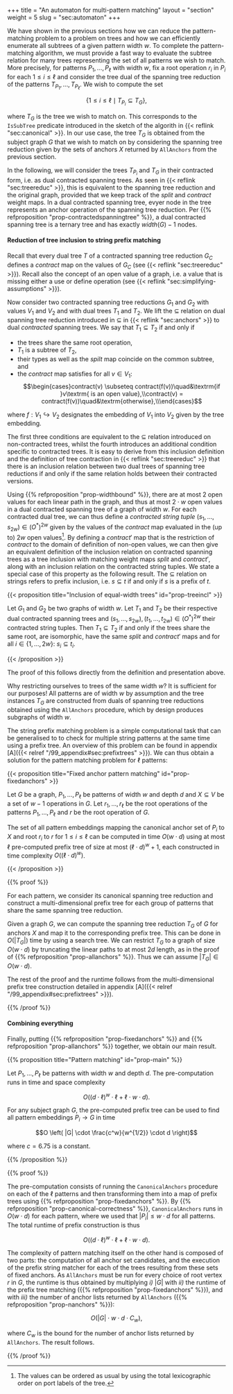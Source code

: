 +++
title = "An automaton for multi-pattern matching"
layout = "section"
weight = 5
slug = "sec:automaton"
+++

We have shown in the previous sections how we can reduce the pattern-matching problem to a problem on trees and how we can efficiently enumerate all subtrees of a given pattern width $w$. To complete the pattern-matching algorithm, we must provide a fast way to evaluate the subtree relation for many trees representing the set of all patterns we wish to match. More precisely, for patterns $P_1, \dots, P_\ell$ with width $w$, fix a root operation $r_i$ in $P_i$ for each $1 \leqslant i \leqslant \ell$ and consider the tree dual of the spanning tree reduction of the patterns $T_{P_1}, \dots, T_{P_\ell}$. We wish to compute the set

$$\{1 \leqslant i \leqslant \ell \mid T_{P_i} \subseteq T_G\},$$

where $T_G$ is the tree we wish to match on. This corresponds to the `IsSubTree` predicate introduced in the sketch of the algorith in {{< reflink "sec:canonical" >}}. In our use case, the tree $T_G$ is obtained from the subject graph $G$ that we wish to match on by considering the spanning tree reduction given by the sets of anchors $X$ returned by `AllAnchors` from the previous section.

In the following, we will consider the trees $T_{P_i}$ and $T_G$ in their contracted form, i.e. as dual contracted spanning trees. As seen in {{< reflink "sec:treereduc" >}}, this is equivalent to the spanning tree reduction and the original graph, provided that we keep track of the $split$ and $contract$ weight maps. In a dual contracted spanning tree, evyer node in the tree represents an anchor operation of the spanning tree reduction. Per {{% refproposition "prop-contractedspanningtree" %}}, a dual contracted spanning tree is a ternary tree and has exactly $width(G) - 1$ nodes.

#### Reduction of tree inclusion to string prefix matching

Recall that every dual tree $T$ of a contracted spanning tree reduction $G_C$ defines a $contract$ map on the values of $G_C$ (see {{< reflink "sec:treereduc" >}}). Recall also the concept of an open value of a graph, i.e. a value that is missing either a use or define operation (see {{< reflink "sec:simplifying-assumptions" >}}).

Now consider two contracted spanning tree reductions $G_1$ and $G_2$ with values $V_1$ and $V_2$ and with dual trees $T_1$ and $T_2$. We lift the $\subseteq$ relation on dual spanning tree reduction introduced in $\subseteq$ in {{< reflink "sec:anchors" >}} to dual _contracted_ spanning trees. We say that $T_1 \subseteq T_2$ if and only if

- the trees share the same root operation,
- $T_1$ is a subtree of $T_2$,
- their types as well as the $spilt$ map coincide on the common subtree, and
- the $contract$ map satisfies for all $v \in V_1$: $$\begin{cases}contract(v) \subseteq contract(f(v))\quad&\textrm{if }v\textrm{ is an open value},\\contract(v) = contract(f(v))\quad&\textrm{otherwise},\\\end{cases}$$

where $f: V_1 \hookrightarrow V_2$ designates the embedding of $V_1$ into $V_2$ given by the tree embedding.

The first three conditions are equivalent to the $\subseteq$ relation introduced on non-contracted trees, whilst the fourth introduces an additional condition specific to contracted trees. It is easy to derive from this inclusion definition and the definition of tree contraction in {{< reflink "sec:treereduc" >}} that there is an inclusion relation between two dual trees of spanning tree reductions if and only if the same relation holds between their contracted versions.

Using {{% refproposition "prop-widthbound" %}}, there are at most 2 open values for each linear path in the graph, and thus at most $2 \cdot w$ open values in a dual contracted spanning tree of a graph of width $w$. For each contracted dual tree, we can thus define a _contracted string tuple_ $(s_1, \dots, s_{2w}) \in (O^\ast)^{2w}$ given by the values of the $contract$ map evaluated in the (up to) $2w$ open values[^noprobtotalorder]. By defining a $contract'$ map that is the restriction of $contract$ to the domain of definition of non-open values, we can then give an equivalent definition of the inclusion relation on contracted spanning trees as a tree inclusion with matching weight maps $split$ and $contract'$, along with an inclusion relation on the contracted string tuples. We state a special case of this property as the following result. The $\subseteq$ relation on strings refers to prefix inclusion, i.e. $s \subseteq t$ if and only if $s$ is a prefix of $t$.

[^noprobtotalorder]: The values can be ordered as usual by using the total lexicographic order on port labels of the tree.

<!-- prettier-ignore -->
{{< proposition title="Inclusion of equal-width trees" id="prop-treeincl" >}}

Let $G_1$ and $G_2$ be two graphs of width $w$. Let $T_1$ and $T_2$ be their respective dual contracted spanning trees and $(s_1, \dots, s_{2w}), (t_1, \dots, t_{2w}) \in (O^\ast)^{2w}$ their contracted string tuples. Then $T_1 \subseteq T_2$ if and only if the trees share the same root, are isomorphic, have the same $split$ and $contract'$ maps and for all $i \in \{1, \dots, 2w\}$: $s_i \subseteq t_i$.

<!-- prettier-ignore -->
{{< /proposition >}}

The proof of this follows directly from the definition and presentation above.

Why restricting ourselves to trees of the same width $w$? It is sufficient for our purposes! All patterns are of width $w$ by assumption and the tree instances $T_G$ are constructed from duals of spanning tree reductions obtained using the `AllAnchors` procedure, which by design produces subgraphs of width $w$.

The string prefix matching problem is a simple computational task that can be generalised to to check for multiple string patterns at the same time using a prefix tree. An overview of this problem can be found in appendix [A]({{< relref "/99_appendix#sec:prefixtrees" >}}). We can thus obtain a solution for the pattern matching problem for $\ell$ patterns:

<!-- prettier-ignore -->
{{< proposition title="Fixed anchor pattern matching" id="prop-fixedanchors" >}}

Let $G$ be a graph, $P_1, \dots, P_\ell$ be patterns of width $w$ and depth $d$ and $X \subseteq V$ be a set of $w - 1$ operations in $G$. Let $r_1,\dots, r_\ell$ be the root operations of the patterns $P_1, \dots, P_\ell$ and $r$ be the root operation of $G$.

The set of all pattern embeddings mapping the canonical anchor set of $P_i$ to $X$ and root $r_i$ to $r$ for $1 \leq i \leq \ell$ can be computed in time $O(w\cdot d)$ using at most $\ell$ pre-computed prefix tree of size at most $(\ell \cdot d)^w + 1$, each constructed in time complexity $O((\ell \cdot d)^w)$.

<!-- prettier-ignore -->
{{< /proposition >}}

<!-- prettier-ignore -->
{{% proof %}}

For each pattern, we consider its canonical spanning tree reduction and construct a multi-dimensional prefix tree for each group of patterns that share the same spanning tree reduction.

Given a graph $G$, we can compute the spanning tree reduction $T_G$ of $G$ for anchors $X$ and map it to the corresponding prefix tree. This can be done in $O(|T_G|)$ time by using a search tree. We can restrict $T_G$ to a graph of size $O(w \cdot d)$ by truncating the linear paths to at most $2d$ length, as in the proof of {{% refproposition "prop-allanchors" %}}. Thus we can assume $|T_G| \in O(w \cdot d)$.

The rest of the proof and the runtime follows from the multi-dimensional prefix tree construction detailed in appendix [A]({{< relref "/99_appendix#sec:prefixtrees" >}}).

<!-- prettier-ignore -->
{{% /proof %}}

#### Combining everything

Finally, putting {{% refproposition "prop-fixedanchors" %}} and {{% refproposition "prop-allanchors" %}} together, we obtain our main result.

<!-- prettier-ignore -->
{{% proposition title="Pattern matching" id="prop-main" %}}

Let $P_1, \dots, P_\ell$ be patterns with width $w$ and depth $d$. The pre-computation runs in time and space complexity

$$O \left( (d\cdot \ell)^w \cdot \ell + \ell \cdot w \cdot d \right).$$

For any subject graph $G$, the pre-computed prefix tree can be used to find all pattern embeddings $P_i \to G$ in time

$$O \left( |G| \cdot \frac{c^w}{w^{1/2}} \cdot d \right)$$

where $c = 6.75$ is a constant.

<!-- prettier-ignore -->
{{% /proposition %}}

<!-- prettier-ignore -->
{{% proof %}}

The pre-computation consists of running the `CanonicalAnchors` procedure on each of the $\ell$ patterns and then transforming them into a map of prefix trees using {{% refproposition "prop-fixedanchors" %}}. By {{% refproposition "prop-canonical-correctness" %}}, `CanonicalAnchors` runs in $O(w\cdot d)$ for each pattern, where we used that $|P_i| \leqslant w \cdot d$ for all patterns. The total runtime of prefix construction is thus

$$O \left( (d\cdot \ell)^w \cdot \ell + \ell \cdot w \cdot d \right).$$

The complexity of pattern matching itself on the other hand is composed of two parts: the computation of all anchor set candidates, and the execution of the prefix string matcher for each of the trees resulting from these sets of fixed anchors. As `AllAnchors` must be run for every choice of root vertex $r$ in $G$, the runtime is thus obtained by multiplying _i)_ $|G|$ with _ii)_ the runtime of the prefix tree matching ({{% refproposition "prop-fixedanchors" %}}), and with _iii)_ the number of anchor lists returned by `AllAnchors` ({{% refproposition "prop-nanchors" %}}):

$$O(|G| \cdot w \cdot d \cdot C_w ),$$

where $C_w$ is the bound for the number of anchor lists returned by `AllAnchors`. The result follows.

<!-- prettier-ignore -->
{{% /proof %}}

